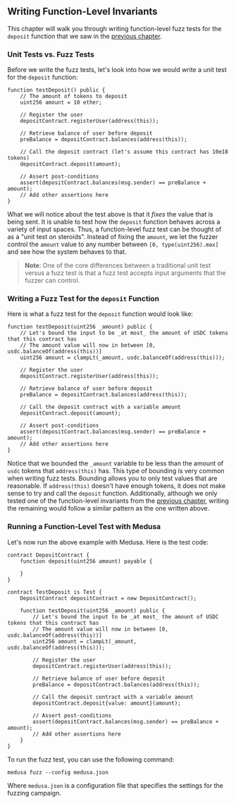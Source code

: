 ## Writing Function-Level Invariants

This chapter will walk you through writing function-level fuzz tests for the `deposit` function that we saw in the [previous chapter](./invariants.md#function-level-invariants).

### Unit Tests vs. Fuzz Tests

Before we write the fuzz tests, let's look into how we would write a unit test for the `deposit` function:

```solidity
function testDeposit() public {
    // The amount of tokens to deposit
    uint256 amount = 10 ether;

    // Register the user
    depositContract.registerUser(address(this));

    // Retrieve balance of user before deposit
    preBalance = depositContract.balances(address(this));

    // Call the deposit contract (let's assume this contract has 10e18 tokens)
    depositContract.deposit(amount);

    // Assert post-conditions
    assert(depositContract.balances(msg.sender) == preBalance + amount);
    // Add other assertions here
}
```

What we will notice about the test above is that it _fixes_ the value that is being sent. It is unable to test how the `deposit` function behaves across a variety of input spaces. Thus, a function-level fuzz test can be thought of as a "unit test on steroids". Instead of fixing the `amount`, we let the fuzzer control the `amount` value to any number between `[0, type(uint256).max]` and see how the system behaves to that.

> **Note**: One of the core differences between a traditional unit test versus a fuzz test is that a fuzz test accepts input arguments that the fuzzer can control.

### Writing a Fuzz Test for the `deposit` Function

Here is what a fuzz test for the `deposit` function would look like:

```solidity
function testDeposit(uint256 _amount) public {
    // Let's bound the input to be _at most_ the amount of USDC tokens that this contract has
    // The amount value will now in between [0, usdc.balanceOf(address(this))]
    uint256 amount = clampLt(_amount, usdc.balanceOf(address(this)));

    // Register the user
    depositContract.registerUser(address(this));

    // Retrieve balance of user before deposit
    preBalance = depositContract.balances(address(this));

    // Call the deposit contract with a variable amount
    depositContract.deposit(amount);

    // Assert post-conditions
    assert(depositContract.balances(msg.sender) == preBalance + amount);
    // Add other assertions here
}
```

Notice that we bounded the `_amount` variable to be less than the amount of `usdc` tokens that `address(this)` has. This type of bounding is very common when writing fuzz tests. Bounding allows you to only test values that are reasonable. If `address(this)` doesn't have enough tokens, it does not make sense to try and call the `deposit` function. Additionally, although we only tested one of the function-level invariants from the [previous chapter](./invariants.md), writing the remaining would follow a similar pattern as the one written above.

### Running a Function-Level Test with Medusa

Let's now run the above example with Medusa. Here is the test code:

```solidity
contract DepositContract {
    function deposit(uint256 amount) payable {

    }
}

contract TestDeposit is Test {
    DepositContract depositContract = new DepositContract();

    function testDeposit(uint256 _amount) public {
        // Let's bound the input to be _at most_ the amount of USDC tokens that this contract has
        // The amount value will now in between [0, usdc.balanceOf(address(this))]
        uint256 amount = clampLt(_amount, usdc.balanceOf(address(this)));

        // Register the user
        depositContract.registerUser(address(this));

        // Retrieve balance of user before deposit
        preBalance = depositContract.balances(address(this));

        // Call the deposit contract with a variable amount
        depositContract.deposit{value: amount}(amount);

        // Assert post-conditions
        assert(depositContract.balances(msg.sender) == preBalance + amount);
        // Add other assertions here
    }
}
```

To run the fuzz test, you can use the following command:

```
medusa fuzz --config medusa.json
```

Where `medusa.json` is a configuration file that specifies the settings for the fuzzing campaign.

